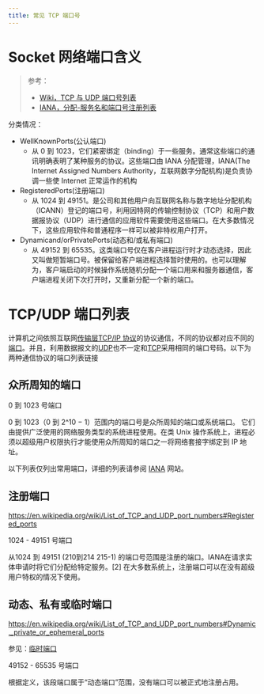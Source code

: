 ```yaml
---
title: 常见 TCP 端口号
---
```


# Socket 网络端口含义

> 参考：
>
> - [Wiki，TCP 与 UDP 端口号列表](https://en.wikipedia.org/wiki/List_of_TCP_and_UDP_port_numbers)
> - [IANA，分配-服务名和端口号注册列表](https://www.iana.org/assignments/service-names-port-numbers/service-names-port-numbers.xhtml)

分类情况：

- WellKnownPorts(公认端口)
  - 从 0 到 1023，它们紧密绑定（binding）于一些服务。通常这些端口的通讯明确表明了某种服务的协议。这些端口由 IANA 分配管理，IANA(The Internet Assigned Numbers Authority，互联网数字分配机构)是负责协调一些使 Internet 正常运作的机构
- RegisteredPorts(注册端口)
  - 从 1024 到 49151。是公司和其他用户向互联网名称与数字地址分配机构（ICANN）登记的端口号，利用因特网的传输控制协议（TCP）和用户数据报协议（UDP）进行通信的应用软件需要使用这些端口。在大多数情况下，这些应用软件和普通程序一样可以被非特权用户打开。
- Dynamicand/orPrivatePorts(动态和/或私有端口)
  - 从 49152 到 65535。这类端口号仅在客户进程运行时才动态选择，因此又叫做短暂端口号。被保留给客户端进程选择暂时使用的。也可以理解为，客户端启动的时候操作系统随机分配一个端口用来和服务器通信，客户端进程关闭下次打开时，又重新分配一个新的端口。

# TCP/UDP 端口列表

计算机之间依照互联网[传输层](https://zh.wikipedia.org/wiki/%E4%BC%A0%E8%BE%93%E5%B1%82)[TCP/IP 协议](https://zh.wikipedia.org/wiki/TCP/IP%E5%8D%8F%E8%AE%AE)的协议通信，不同的协议都对应不同的[端口](https://zh.wikipedia.org/wiki/%E9%80%9A%E8%A8%8A%E5%9F%A0)。并且，利用数据报文的[UDP](https://zh.wikipedia.org/wiki/%E7%94%A8%E6%88%B7%E6%95%B0%E6%8D%AE%E6%8A%A5%E5%8D%8F%E8%AE%AE)也不一定和[TCP](https://zh.wikipedia.org/wiki/%E4%BC%A0%E8%BE%93%E6%8E%A7%E5%88%B6%E5%8D%8F%E8%AE%AE)采用相同的端口号码。以下为两种通信协议的端口列表链接

## 众所周知的端口

0 到 1023 号端口

0 到 1023（0 到 2^10 − 1）范围内的端口号是众所周知的端口或系统端口。 它们由提供广泛使用的网络服务类型的系统进程使用。在类 Unix 操作系统上，进程必须以超级用户权限执行才能使用众所周知的端口之一将网络套接字绑定到 IP 地址。

以下列表仅列出常用端口，详细的列表请参阅 [IANA](https://zh.wikipedia.org/wiki/IANA) 网站。

## 注册端口

https://en.wikipedia.org/wiki/List_of_TCP_and_UDP_port_numbers#Registered_ports

1024 - 49151 号端口

从1024 到 49151 (210到214 215-1) 的端口号范围是注册的端口。IANA在请求实体申请时将它们分配给特定服务。[2] 在大多数系统上，注册端口可以在没有超级用户特权的情况下使用。

## 动态、私有或临时端口

https://en.wikipedia.org/wiki/List_of_TCP_and_UDP_port_numbers#Dynamic,_private_or_ephemeral_ports

参见：[临时端口](https://zh.wikipedia.org/wiki/%E4%B8%B4%E6%97%B6%E7%AB%AF%E5%8F%A3)

49152 - 65535 号端口

根据定义，该段端口属于“动态端口”范围，没有端口可以被正式地注册占用。 
